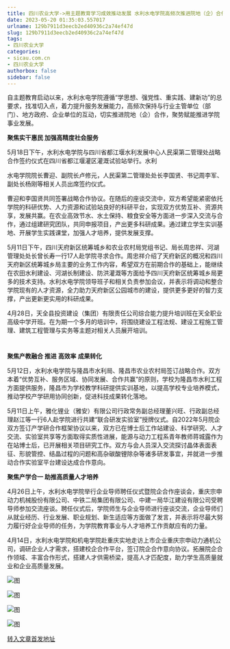 ```yaml
---
title: 四川农业大学->用主题教育学习成效推动发展 水利水电学院高频次推进院地（企）合作 | sicau.com.cn
date: 2023-05-20 01:35:03.557017
urlname: 129b7911d3eecb2ed40936c2a74ef47d
slug: 129b7911d3eecb2ed40936c2a74ef47d
tags: 
- 四川农业大学
categories:
- sicau.com.cn
- 四川农业大学
authorbox: false
sidebar: false
---
```

自主题教育启动以来，水利水电学院遵循“学思想、强党性、重实践、建新功”的总要求，找准切入点，着力提升服务发展能力，高频次保持与行业主管单位（部门）、地方政府、企业单位的互动，切实推进院地（企）合作，聚势赋能推进学院事业发展。  

**聚焦实干惠民 加强高精度社会服务**

5月18日下午，水利水电学院与四川省都江堰水利发展中心人民渠第二管理处战略合作签约仪式在四川省都江堰灌区灌溉试验站举行。水利
<!--more-->
水电学院院长曹迎、副院长卢修元，人民渠第二管理处处长李国贤、书记周李军、副处长杨刚等相关人员出席签约仪式。

曹迎和李国贤共同签署战略合作协议。在随后的座谈交流中，双方希望能紧密依托学院的科研优势、人力资源和试验站良好的科研平台，实现双方优势互补、资源共享，发展共赢。在农业高效节水、水土保持、粮食安全等方面进一步深入交流与合作，通过组建研究团队，共同申报项目，产出更多科研成果。通过建立学生实训基地、开展学生实践课堂，加强人才培养，提供发展支撑。

5月11日下午，四川天府新区统筹城乡和农业农村局党组书记、局长周忠祥、河湖管理处处长曾长寿一行17人赴学院寻求合作。周忠祥介绍了天府新区的概况和四川天府新区统筹城乡局主要的业务工作内容，希望双方在前期合作的基础上，能继续在农田水利建设、河湖长制建设、防洪灌溉等方面给予四川天府新区统筹城乡局更多的技术支持。水利水电学院领导班子和相关负责参加会议，并表示将调动和整合学院现有的人才资源，全力助力天府新区公园城市的建设，提供更多更好的智力支撑，产出更新更实用的科研成果。

4月28日，天全县投资建设（集团）有限责任公司综合能力提升培训班在天全职业高级中学开班。在为期一个多月的培训中，将围绕建设工程法规、建设工程施工管理、建筑工程管理与实务等主题对相关人员展开培训。

#

**聚焦产教融合 推进** **高效率** **成果转化**

5月12日，水利水电学院与隆昌市水利局、隆昌市农业农村局签订战略合作。双方本着“优势互补、服务区域、协同发展、合作共赢”的原则，学校为隆昌市水利工程方面提供服务，隆昌市为学校教学科研提供实训基地，以提高学校专业培养模式，推动学校产学研用协同创新，促进科技成果转化落地。

5月11日上午，雅化锂业（雅安）有限公司行政常务副总经理董兴旺、行政副总经理赵江等一行6人赴学院进行共建“联合研发实验室”授牌仪式。自2022年5月院企双方签订产学研合作框架协议以来，双方已在博士后工作站建设、科学研究、人才交流、实验室共享等方面取得实质性进展，能源与动力工程系青年教师蒋城露作为在站博士后，已开展相关项目研究工作。双方与会人员深入交流探讨晶体表面表征、形貌管控、结晶过程的问题和高杂碳酸锂除杂等诸多研发事宜，并就进一步推动合作实验室平台建设达成合作意向。

**聚焦产学合一 助推高质量人才培养**

4月26日上午，水利水电学院举行企业导师聘任仪式暨院企合作座谈会，重庆宗申动力机械股份有限公司、中铁二局集团有限公司、中建一局华江建设有限公司受聘导师参加交流座谈。聘任仪式后，学院师生与企业导师进行座谈交流，企业导师们从就业经历、行业发展、职业规划、新生适应等方面做了发言，并表示将尽最大努力履行好企业导师的任务，为学院教育事业与人才培养工作贡献应有的力量。

4月14日，水利水电学院和机电学院赴重庆实地走访上市企业重庆宗申动力通机公司，调研企业人才需求，搭建校企合作平台，签订院企合作意向协议。拓展院企合作领域、丰富合作形式，搭建人才供需桥梁，提高人才匹配度，助力学生高质量就业和企业高质量发展。

![图](https://news.sicau.edu.cn/__local/D/D3/BC/B4CABE8BEC7C9B48567842BB3F1_A801C6AA_10CF5C.png)

![图](https://news.sicau.edu.cn/__local/E/70/BE/2A8BA02200E3B10D1632972E15F_7481651F_157B02.png)

![图](https://news.sicau.edu.cn/__local/E/24/63/2B16228709F945CDEE3FC64A218_FCCC9E1D_132AF5.png)

![图](https://news.sicau.edu.cn/__local/9/64/E8/4FCE6607AC2CD3B4DA2397D0503_17042D6C_1A548F.png)

[转入文章首发地址](https://news.sicau.edu.cn/info/1078/72267.htm)